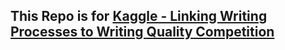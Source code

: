 ## This Repo is for [Kaggle - Linking Writing Processes to Writing Quality Competition](https://www.kaggle.com/competitions/linking-writing-processes-to-writing-quality)